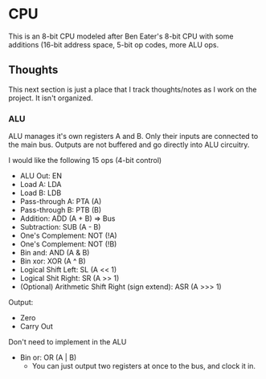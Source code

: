# CPU

This is an 8-bit CPU modeled after Ben Eater's 8-bit CPU with some additions
(16-bit address space, 5-bit op codes, more ALU ops.

## Thoughts

This next section is just a place that I track thoughts/notes as I work on the
project. It isn't organized.

### ALU

ALU manages it's own registers A and B. Only their inputs are connected to the
main bus. Outputs are not buffered and go directly into ALU circuitry.

I would like the following 15 ops (4-bit control)

- ALU Out: EN
- Load A: LDA
- Load B: LDB
- Pass-through A: PTA (A)
- Pass-through B: PTB (B)
- Addition: ADD (A + B) => Bus
- Subtraction: SUB (A - B)
- One's Complement: NOT (!A)
- One's Complement: NOT (!B)
- Bin and: AND (A & B)
- Bin xor: XOR (A ^ B)
- Logical Shift Left: SL (A << 1)
- Logical Shit Right: SR (A >> 1)
- (Optional) Arithmetic Shift Right (sign extend): ASR (A >>> 1)

Output:

- Zero
- Carry Out

Don't need to implement in the ALU

- Bin or: OR (A | B)
  - You can just output two registers at once to the bus, and clock it in.
